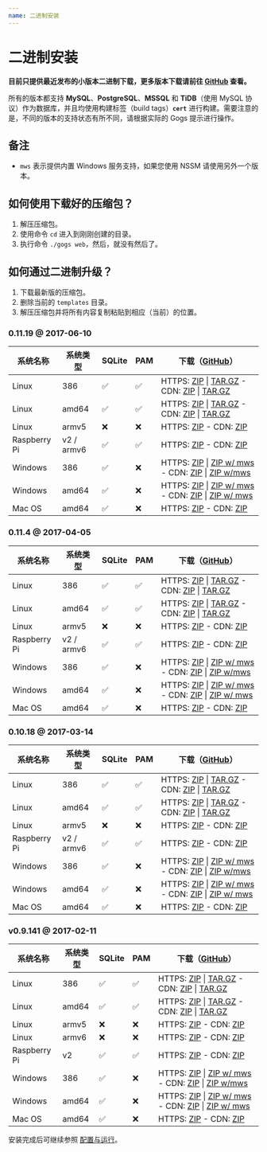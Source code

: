 ```yaml
---
name: 二进制安装
---
```


# 二进制安装

**目前只提供最近发布的小版本二进制下载，更多版本下载请前往 [GitHub](https://github.com/gogits/gogs/releases) 查看。**

所有的版本都支持 **MySQL**、**PostgreSQL**、**MSSQL** 和 **TiDB**（使用 MySQL 协议）作为数据库，并且均使用构建标签（build tags）**`cert`** 进行构建。需要注意的是，不同的版本的支持状态有所不同，请根据实际的 Gogs 提示进行操作。

## 备注

- `mws` 表示提供内置 Windows 服务支持，如果您使用 NSSM 请使用另外一个版本。

## 如何使用下载好的压缩包？

1. 解压压缩包。
2. 使用命令 `cd` 进入到刚刚创建的目录。
3. 执行命令 `./gogs web`，然后，就没有然后了。

## 如何通过二进制升级？

1. 下载最新版的压缩包。
2. 删除当前的 `templates` 目录。
3. 解压压缩包并将所有内容复制粘贴到相应（当前）的位置。

### 0.11.19 @ 2017-06-10

|系统名称|系统类型|SQLite|PAM|下载（[GitHub](https://github.com/gogits/gogs/releases/tag/v0.11.19)）|
|------|----|------|---|--------|
|Linux|386|✅|✅|HTTPS: [ZIP](https://dl.gogs.io/0.11.19/linux_386.zip) \| [TAR.GZ](https://dl.gogs.io/0.11.19/linux_386.tar.gz) - CDN: [ZIP](https://cdn.gogs.io/0.11.19/linux_386.zip) \| [TAR.GZ](https://cdn.gogs.io/0.11.19/linux_386.tar.gz)|
|Linux|amd64|✅|✅|HTTPS: [ZIP](https://dl.gogs.io/0.11.19/linux_amd64.zip) \| [TAR.GZ](https://dl.gogs.io/0.11.19/linux_amd64.tar.gz) - CDN: [ZIP](https://cdn.gogs.io/0.11.19/linux_amd64.zip) \| [TAR.GZ](https://cdn.gogs.io/0.11.19/linux_amd64.tar.gz)|
|Linux|armv5|❌|❌|HTTPS: [ZIP](https://dl.gogs.io/0.11.19/linux_armv5.zip) - CDN: [ZIP](https://cdn.gogs.io/0.11.19/linux_armv5.zip)|
|Raspberry Pi|v2 / armv6|✅|✅|HTTPS: [ZIP](https://dl.gogs.io/0.11.19/raspi2_armv6.zip) - CDN: [ZIP](https://cdn.gogs.io/0.11.19/raspi2_armv6.zip)|
|Windows|386|✅|❌|HTTPS: [ZIP](https://dl.gogs.io/0.11.19/windows_386.zip) \| [ZIP w/ mws](https://dl.gogs.io/0.11.19/windows_386_mws.zip) - CDN: [ZIP](https://cdn.gogs.io/0.11.19/windows_386.zip) \| [ZIP w/mws](https://cdn.gogs.io/0.11.19/windows_386_mws.zip)|
|Windows|amd64|✅|❌|HTTPS: [ZIP](https://dl.gogs.io/0.11.19/windows_amd64.zip) \| [ZIP w/ mws](https://dl.gogs.io/0.11.19/windows_amd64_mws.zip) - CDN: [ZIP](https://cdn.gogs.io/0.11.19/windows_amd64.zip) \| [ZIP w/ mws](https://cdn.gogs.io/0.11.19/windows_amd64_mws.zip)|
|Mac OS|amd64|✅|❌|HTTPS: [ZIP](https://dl.gogs.io/0.11.19/darwin_amd64.zip) - CDN: [ZIP](https://cdn.gogs.io/0.11.19/darwin_amd64.zip)|

### 0.11.4 @ 2017-04-05

|系统名称|系统类型|SQLite|PAM|下载（[GitHub](https://github.com/gogits/gogs/releases/tag/v0.11.4)）|
|------|----|------|---|--------|
|Linux|386|✅|✅|HTTPS: [ZIP](https://dl.gogs.io/0.11.4/linux_386.zip) \| [TAR.GZ](https://dl.gogs.io/0.11.4/linux_386.tar.gz) - CDN: [ZIP](http://7d9nal.com2.z0.glb.qiniucdn.com/0.11.4/linux_386.zip) \| [TAR.GZ](http://7d9nal.com2.z0.glb.qiniucdn.com/0.11.4/linux_386.tar.gz)|
|Linux|amd64|✅|✅|HTTPS: [ZIP](https://dl.gogs.io/0.11.4/linux_amd64.zip) \| [TAR.GZ](https://dl.gogs.io/0.11.4/linux_amd64.tar.gz) - CDN: [ZIP](http://7d9nal.com2.z0.glb.qiniucdn.com/0.11.4/linux_amd64.zip) \| [TAR.GZ](http://7d9nal.com2.z0.glb.qiniucdn.com/0.11.4/linux_amd64.tar.gz)|
|Linux|armv5|❌|❌|HTTPS: [ZIP](https://dl.gogs.io/0.11.4/linux_armv5.zip) - CDN: [ZIP](http://7d9nal.com2.z0.glb.qiniucdn.com/0.11.4/linux_armv5.zip)|
|Raspberry Pi|v2 / armv6|✅|✅|HTTPS: [ZIP](https://dl.gogs.io/0.11.4/raspi2_armv6.zip) - CDN: [ZIP](http://7d9nal.com2.z0.glb.qiniucdn.com/0.11.4/raspi2_armv6.zip)|
|Windows|386|✅|❌|HTTPS: [ZIP](https://dl.gogs.io/0.11.4/windows_386.zip) \| [ZIP w/ mws](https://dl.gogs.io/0.11.4/windows_386_mws.zip) - CDN: [ZIP](http://7d9nal.com2.z0.glb.qiniucdn.com/0.11.4/windows_386.zip) \| [ZIP w/mws](http://7d9nal.com2.z0.glb.qiniucdn.com/0.11.4/windows_386_mws.zip)|
|Windows|amd64|✅|❌|HTTPS: [ZIP](https://dl.gogs.io/0.11.4/windows_amd64.zip) \| [ZIP w/ mws](https://dl.gogs.io/0.11.4/windows_amd64_mws.zip) - CDN: [ZIP](http://7d9nal.com2.z0.glb.qiniucdn.com/0.11.4/windows_amd64.zip) \| [ZIP w/ mws](http://7d9nal.com2.z0.glb.qiniucdn.com/0.11.4/windows_amd64_mws.zip)|
|Mac OS|amd64|✅|❌|HTTPS: [ZIP](https://dl.gogs.io/0.11.4/darwin_amd64.zip) - CDN: [ZIP](http://7d9nal.com2.z0.glb.qiniucdn.com/0.11.4/darwin_amd64.zip)|

### 0.10.18 @ 2017-03-14

|系统名称|系统类型|SQLite|PAM|下载（[GitHub](https://github.com/gogits/gogs/releases/tag/v0.10.18)）|
|------|----|------|---|--------|
|Linux|386|✅|✅|HTTPS: [ZIP](https://dl.gogs.io/0.10.18/linux_386.zip) \| [TAR.GZ](https://dl.gogs.io/0.10.18/linux_386.tar.gz) - CDN: [ZIP](http://7d9nal.com2.z0.glb.qiniucdn.com/0.10.18/linux_386.zip) \| [TAR.GZ](http://7d9nal.com2.z0.glb.qiniucdn.com/0.10.18/linux_386.tar.gz)|
|Linux|amd64|✅|✅|HTTPS: [ZIP](https://dl.gogs.io/0.10.18/linux_amd64.zip) \| [TAR.GZ](https://dl.gogs.io/0.10.18/linux_amd64.tar.gz) - CDN: [ZIP](http://7d9nal.com2.z0.glb.qiniucdn.com/0.10.18/linux_amd64.zip) \| [TAR.GZ](http://7d9nal.com2.z0.glb.qiniucdn.com/0.10.18/linux_amd64.tar.gz)|
|Linux|armv5|❌|❌|HTTPS: [ZIP](https://dl.gogs.io/0.10.18/linux_armv5.zip) - CDN: [ZIP](http://7d9nal.com2.z0.glb.qiniucdn.com/0.10.18/linux_armv5.zip)|
|Raspberry Pi|v2 / armv6|✅|✅|HTTPS: [ZIP](https://dl.gogs.io/0.10.18/raspi2_armv6.zip) - CDN: [ZIP](http://7d9nal.com2.z0.glb.qiniucdn.com/0.10.18/raspi2_armv6.zip)|
|Windows|386|✅|❌|HTTPS: [ZIP](https://dl.gogs.io/0.10.18/windows_386.zip) \| [ZIP w/ mws](https://dl.gogs.io/0.10.18/windows_386_mws.zip) - CDN: [ZIP](http://7d9nal.com2.z0.glb.qiniucdn.com/0.10.18/windows_386.zip) \| [ZIP w/mws](http://7d9nal.com2.z0.glb.qiniucdn.com/0.10.18/windows_386_mws.zip)|
|Windows|amd64|✅|❌|HTTPS: [ZIP](https://dl.gogs.io/0.10.18/windows_amd64.zip) \| [ZIP w/ mws](https://dl.gogs.io/0.10.18/windows_amd64_mws.zip) - CDN: [ZIP](http://7d9nal.com2.z0.glb.qiniucdn.com/0.10.18/windows_amd64.zip) \| [ZIP w/ mws](http://7d9nal.com2.z0.glb.qiniucdn.com/0.10.18/windows_amd64_mws.zip)|
|Mac OS|amd64|✅|❌|HTTPS: [ZIP](https://dl.gogs.io/0.10.18/darwin_amd64.zip) - CDN: [ZIP](http://7d9nal.com2.z0.glb.qiniucdn.com/0.10.18/darwin_amd64.zip)|

### v0.9.141 @ 2017-02-11

|系统名称|系统类型|SQLite|PAM|下载（[GitHub](https://github.com/gogits/gogs/releases/tag/v0.9.141)）|
|------|----|------|---|--------|
|Linux|386|✅|✅|HTTPS: [ZIP](https://dl.gogs.io/gogs_v0.9.141_linux_386.zip) \| [TAR.GZ](https://dl.gogs.io/gogs_v0.9.141_linux_386.tar.gz) - CDN: [ZIP](http://7d9nal.com2.z0.glb.qiniucdn.com/gogs_v0.9.141_linux_386.zip) \| [TAR.GZ](http://7d9nal.com2.z0.glb.qiniucdn.com/gogs_v0.9.141_linux_386.tar.gz)|
|Linux|amd64|✅|✅|HTTPS: [ZIP](https://dl.gogs.io/gogs_v0.9.141_linux_amd64.zip) \| [TAR.GZ](https://dl.gogs.io/gogs_v0.9.141_linux_amd64.tar.gz) - CDN: [ZIP](http://7d9nal.com2.z0.glb.qiniucdn.com/gogs_v0.9.141_linux_amd64.zip) \| [TAR.GZ](http://7d9nal.com2.z0.glb.qiniucdn.com/gogs_v0.9.141_linux_amd64.tar.gz)|
|Linux|armv5|❌|❌|HTTPS: [ZIP](https://dl.gogs.io/gogs_v0.9.141_linux_armv5.zip) - CDN: [ZIP](http://7d9nal.com2.z0.glb.qiniucdn.com/gogs_v0.9.141_linux_armv5.zip)|
|Linux|armv6|❌|❌|HTTPS: [ZIP](https://dl.gogs.io/gogs_v0.9.141_linux_armv6.zip) - CDN: [ZIP](http://7d9nal.com2.z0.glb.qiniucdn.com/gogs_v0.9.141_linux_armv6.zip)|
|Raspberry Pi|v2|✅|✅|HTTPS: [ZIP](https://dl.gogs.io/gogs_v0.9.141_raspi2_armv6.zip) - CDN: [ZIP](http://7d9nal.com2.z0.glb.qiniucdn.com/gogs_v0.9.141_raspi2_armv6.zip)|
|Windows|386|✅|❌|HTTPS: [ZIP](https://dl.gogs.io/gogs_v0.9.141_windows_386.zip) \| [ZIP w/ mws](https://dl.gogs.io/gogs_v0.9.141_windows_386_mws.zip) - CDN: [ZIP](http://7d9nal.com2.z0.glb.qiniucdn.com/gogs_v0.9.141_windows_386.zip) \| [ZIP w/mws](http://7d9nal.com2.z0.glb.qiniucdn.com/gogs_v0.9.141_windows_386_mws.zip)|
|Windows|amd64|✅|❌|HTTPS: [ZIP](https://dl.gogs.io/gogs_v0.9.141_windows_amd64.zip) \| [ZIP w/ mws](https://dl.gogs.io/gogs_v0.9.141_windows_amd64_mws.zip) - CDN: [ZIP](http://7d9nal.com2.z0.glb.qiniucdn.com/gogs_v0.9.141_windows_amd64.zip) \| [ZIP w/ mws](http://7d9nal.com2.z0.glb.qiniucdn.com/gogs_v0.9.141_windows_amd64_mws.zip)|
|Mac OS|amd64|✅|❌|HTTPS: [ZIP](https://dl.gogs.io/gogs_v0.9.141_darwin_amd64.zip) - CDN: [ZIP](http://7d9nal.com2.z0.glb.qiniucdn.com/gogs_v0.9.141_darwin_amd64.zip)|

安装完成后可继续参照 [配置与运行](configuration_and_run.html)。
